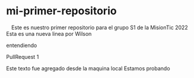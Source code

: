 # mi-primer-repositorio

<div align="center">
Este es nuestro primer repositorio para el grupo S1 de la MisionTic 2022
</div>
Esta es una nueva linea por Wilson

entendiendo

PullRequest 1

Este texto fue agregado desde la maquina local
Estamos probando
